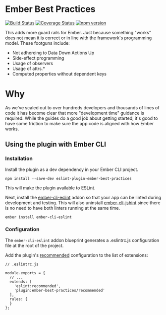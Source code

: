 # Ember Best Practices

[![Build Status](https://travis-ci.org/ember-best-practices/eslint-plugin-ember-best-practices.svg?branch=master)](https://travis-ci.org/ember-best-practices/eslint-plugin-ember-best-practices)
[![Coverage Status](https://coveralls.io/repos/github/ember-best-practices/eslint-plugin-ember-best-practices/badge.svg?branch=master)](https://coveralls.io/github/ember-best-practices/eslint-plugin-ember-best-practices?branch=master)
[![npm version](https://badge.fury.io/js/eslint-plugin-ember-best-practices.svg)](https://badge.fury.io/js/eslint-plugin-ember-best-practices)

This adds more guard rails for Ember. Just because something "works" does not mean it is correct or in line with the framework's programming model. These footguns include:

- Not adhereing to Data Down Actions Up
- Side-effect programming
- Usage of observers
- Usage of attrs.*
- Computed properties without dependent keys

# Why
As we've scaled out to over hundreds developers and thousands of lines of code it has become clear that more "development time" guidance is required. While the guides do a good job about getting started, it's good to have some friction to make sure the app code is aligned with how Ember works.

## Using the plugin with Ember CLI

### Installation

Install the plugin as a dev dependency in your Ember CLI project.

```
npm install --save-dev eslint-plugin-ember-best-practices
```

This will make the plugin available to ESLint.

Next, install the [ember-cli-eslint](https://github.com/ember-cli/ember-cli-eslint) addon so that your app can be linted during development and testing. This will also uninstall [ember-cli-jshint](https://github.com/ember-cli/ember-cli-jshint) since there is no need to have both linters running at the same time.

```
ember install ember-cli-eslint
```

### Configuration

The `ember-cli-eslint` addon blueprint generates a .eslintrc.js configuration file at the root of the project.

Add the plugin's [recommended](https://github.com/ember-best-practices/eslint-plugin-ember-best-practices/blob/master/config/recommended.js) configuration to the list of extensions:

```
// .eslintrc.js

module.exports = {
  // ...
  extends: [
    'eslint:recommended',
    'plugin:ember-best-practices/recommended'
  ],
  rules: {
  }
};
```
